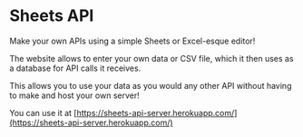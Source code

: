 # Sheets API

Make your own APIs using a simple Sheets or Excel-esque editor!

The website allows to enter your own data or CSV file, which it then uses as a database for API calls it receives.

This allows you to use your data as you would any other API without having to make and host your own server!

You can use it at [https://sheets-api-server.herokuapp.com/](https://sheets-api-server.herokuapp.com/)


